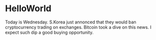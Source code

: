 # HelloWorld
Today is Wednesday. S.Korea just annonced that they would ban cryptocurrency trading on exchanges. Bitcoin took a dive on this news. I expect such dip a good buying opportunity.
